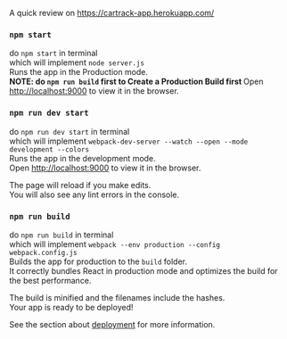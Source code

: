 A quick review on https://cartrack-app.herokuapp.com/ 

### `npm start`

do `npm start` in terminal <br />
which will implement `node server.js` <br />
Runs the app in the Production mode.<br />
<strong>NOTE: do `npm run build` first to Create a Production Build first </strong>
Open [http://localhost:9000](http://localhost:9000) to view it in the browser.

### `npm run dev start`

do `npm run dev start` in terminal <br />
which will implement `webpack-dev-server --watch --open --mode development --colors` <br />
Runs the app in the development mode.<br />
Open [http://localhost:9000](http://localhost:9000) to view it in the browser.

The page will reload if you make edits.<br />
You will also see any lint errors in the console.

### `npm run build`

do `npm run build` in terminal <br />
which will implement `webpack --env production --config webpack.config.js` <br />
Builds the app for production to the `build` folder.<br />
It correctly bundles React in production mode and optimizes the build for the best performance.

The build is minified and the filenames include the hashes.<br />
Your app is ready to be deployed!

See the section about [deployment](https://facebook.github.io/create-react-app/docs/deployment) for more information.
